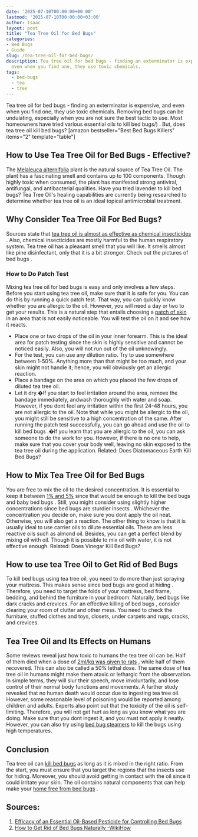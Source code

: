 ```yaml
---
date: '2025-07-10T00:00:00+00:00'
lastmod: '2025-07-10T00:00:00+03:00'
author: Isaac
layout: post
title: "Tea Tree Oil for Bed Bugs"
categories:
- Bed Bugs
- Guide
slug: /tea-tree-oil-for-bed-bugs/
description: Tea tree oil for bed bugs - finding an exterminator is expensive, and
  even when you find one, they use toxic chemicals.
tags: 
  - bed-bugs
  - tea
  - tree
---
```

Tea tree oil for bed bugs - finding an exterminator is expensive, and even when you find one, they use toxic chemicals.
Removing bed bugs can be undulating, especially when you are not sure the best tactic to use.
Most homeowners have tried various
essential oils to kill bed bugs/)
. But, does tea tree oil kill bed bugs?
[amazon bestseller="Best Bed Bugs Killers" items="2" template="table"]
## How to Use Tea Tree Oil for Bed Bugs - Effective?
The
[Melaleuca alternifolia](https://en.wikipedia.org/wiki/Melaleuca_alternifolia)
plant is the natural source of Tea Tree Oil. The plant has a fascinating smell and contains up to 100 components.
Though highly toxic when consumed, the plant has manifested strong antiviral, antifungal, and antibacterial qualities. Have you tried
lavender to kill bed bugs?
Tea Tree Oil's healing capabilities are currently being researched to determine whether tea tree oil is an ideal topical antimicrobial treatment.
## Why Consider Tea Tree Oil For Bed Bugs?
Sources state that
[tea tree oil is almost as effective as chemical insecticides](https://www.webmd.com/vitamins/ai/ingredientmono-113/tea-tree-oil)
. Also, chemical insecticides are mostly harmful to the human respiratory system.
Tea tree oil has a pleasant smell that you will like. It smells almost like pine disinfectant, only that it is a bit stronger. Check out the
pictures of bed bugs
.
### How to Do Patch Test
Mixing tea tree oil for
bed bugs
is easy and only involves a few steps. Before you start using tea tree oil, make sure that it is safe for you. You can do this by running a quick patch test.
That way, you can quickly know whether you are allergic to the oil. However, you will need a day or two to get your results.
This is a natural step that entails choosing a
[patch of skin](https://www.webmd.com/allergies/skin-test#1)
in an area that is not easily noticeable. You will test the oil on it and see how it reacts.
- Place one or two drops of the oil in your inner forearm. This is the ideal area for patch testing since the skin is highly sensitive and cannot be noticed easily. Also, you will not run out of the oil unknowingly.
- For the test, you can use any dilution ratio. Try to use somewhere between 1-50%. Anything more than that might be too much, and your skin might not handle it; hence, you will obviously get an allergic reaction.
- Place a bandage on the area on which you placed the few drops of diluted tea tree oil.
- Let it dry.�If you start to feel irritation around the area, remove the bandage immediately, andwash thoroughly with water and soap.
However, if you dont feel any irritation within the first 24-48 hours, you are not allergic to the oil. Note that while you might be allergic to the oil, you might still be sensitive to a high concentration of the same.
After running the patch test successfully, you can go ahead and
use the oil to kill bed bugs
.�If you learn that you are allergic to the oil, you can ask someone to do the work for you.
However, if there is no one to help, make sure that you cover your body well, leaving no skin exposed to the tea tree oil during the application.
Related:
Does Diatomaceous Earth Kill Bed Bugs?
## How to Mix Tea Tree Oil for Bed Bugs
You are free to mix the oil to the desired concentration. It is essential to keep it between
[1% and 5%](https://www.medicalnewstoday.com/articles/262944.php)
since that would be enough to kill the bed bugs and
baby bed bugs
.
Still, you might consider using slightly higher concentrations since
bed bugs are sturdier insects
.
Whichever the concentration you decide on, make sure you dont apply the oil neat. Otherwise, you will also get a reaction. The other thing to know is that it is usually ideal to use carrier oils to dilute essential oils.
These are less reactive oils such as almond oil. Besides, you can get a perfect blend by mixing oil with oil. Though it is possible to mix oil with water, it is not effective enough.
Related:
Does Vinegar Kill Bed Bugs?
## How to use tea Tree Oil to Get Rid of Bed Bugs
To kill bed bugs using tea tree oil, you need to do more than just spraying your mattress. This makes sense since
bed bugs are good at hiding
.
Therefore, you need to target the folds of your mattress, bed frame, bedding, and behind the furniture in your bedroom. Naturally, bed bugs like dark cracks and crevices.
For an
effective killing of bed bugs
, consider clearing your room of clutter and other mess. You need to check the furniture, stuffed clothes and toys, closets, under carpets and rugs, cracks, and crevices.
## Tea Tree Oil and Its Effects on Humans
Some reviews reveal just how toxic to humans the tea tree oil can be. Half of them died when a dose of
[2ml/kg was given to rats](https://www.sciencedirect.com/topics/neuroscience/peppermint-oil)
, while half of them recovered. This can also be called a 50% lethal dose.
The same dose of tea tree oil in humans might make them ataxic or lethargic from the observation. In simple terms, they will slur their speech, move involuntarily, and lose control of their normal body functions and movements.
A further study revealed that no human death would occur due to ingesting tea tree oil. However, some reasonable level of poisoning would be reported among children and adults.
Experts also point out that the toxicity of the oil is self-limiting. Therefore, you will not get hurt as long as you know what you are doing.
Make sure that you dont ingest it, and you must not apply it neatly. However, you can also try using
[bed bug steamers](https://pestpolicy.com/best-bed-bug-steamer/)
to kill the bugs using high temperatures.
## Conclusion
Tea tree oil can
[kill bed bugs](https://pestpolicy.com/dead-bed-bugs/)
as long as it is mixed in the right ratio. From the start, you must ensure that you target the regions that the insects use for hiding.
Moreover, you should avoid getting in contact with the oil since it could irritate your skin. The oil contains natural components that can help make your
[home free from bed bugs](https://pestpolicy.com/home-remedies-for-bed-bugs/)
.
## Sources:
1. [Efficacy of an Essential Oil-Based Pesticide for Controlling Bed Bugs](https://www.ncbi.nlm.nih.gov/pmc/articles/PMC4592615/)
2. [How to Get Rid of Bed Bugs Naturally -WikiHow](https://www.wikihow.com/Get-Rid-of-Bed-Bugs-Naturally)
